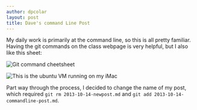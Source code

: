 ```yaml
---
author: dpcolar
layout: post
title: Dave's command Line Post
---
```

My daily work is primarily at the command line, so this is all pretty familiar. 
Having the git commands on the class webpage is very helpful, but I also like this sheet:

![Git command cheetsheet](http://www.unc.edu/~pcolar/git-cheat-sheet-medium.png)

![This is the ubuntu VM running on my iMac](http://www.unc.edu/~pcolar/20131016_screenshot_1.png)

Part way through the process, I decided to change the name of my post, which required ``` git rm 2013-10-14-newpost.md ``` and
``` git add 2013-10-14-commandline-post.md ```.




